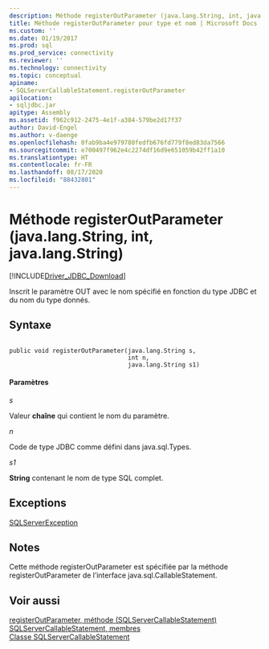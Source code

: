 ```yaml
---
description: Méthode registerOutParameter (java.lang.String, int, java.lang.String)
title: Méthode registerOutParameter pour type et nom | Microsoft Docs
ms.custom: ''
ms.date: 01/19/2017
ms.prod: sql
ms.prod_service: connectivity
ms.reviewer: ''
ms.technology: connectivity
ms.topic: conceptual
apiname:
- SQLServerCallableStatement.registerOutParameter
apilocation:
- sqljdbc.jar
apitype: Assembly
ms.assetid: f962c912-2475-4e1f-a384-579be2d17f37
author: David-Engel
ms.author: v-daenge
ms.openlocfilehash: 0fab9ba4e979780fedfb676fd779f8ed83da7566
ms.sourcegitcommit: e700497f962e4c2274df16d9e651059b42ff1a10
ms.translationtype: HT
ms.contentlocale: fr-FR
ms.lasthandoff: 08/17/2020
ms.locfileid: "88432801"
---
```

# <a name="registeroutparameter-method-javalangstring-int-javalangstring"></a>Méthode registerOutParameter (java.lang.String, int, java.lang.String)
[!INCLUDE[Driver_JDBC_Download](../../../includes/driver_jdbc_download.md)]

  Inscrit le paramètre OUT avec le nom spécifié en fonction du type JDBC et du nom du type donnés.  
  
## <a name="syntax"></a>Syntaxe  
  
```  
  
public void registerOutParameter(java.lang.String s,  
                                 int n,  
                                 java.lang.String s1)  
```  
  
#### <a name="parameters"></a>Paramètres  
 *s*  
  
 Valeur **chaîne** qui contient le nom du paramètre.  
  
 *n*  
  
 Code de type JDBC comme défini dans java.sql.Types.  
  
 *s1*  
  
 **String** contenant le nom de type SQL complet.  
  
## <a name="exceptions"></a>Exceptions  
 [SQLServerException](../../../connect/jdbc/reference/sqlserverexception-class.md)  
  
## <a name="remarks"></a>Notes  
 Cette méthode registerOutParameter est spécifiée par la méthode registerOutParameter de l’interface java.sql.CallableStatement.  
  
## <a name="see-also"></a>Voir aussi  
 [registerOutParameter, méthode &#40;SQLServerCallableStatement&#41;](../../../connect/jdbc/reference/registeroutparameter-method-sqlservercallablestatement.md)   
 [SQLServerCallableStatement, membres](../../../connect/jdbc/reference/sqlservercallablestatement-members.md)   
 [Classe SQLServerCallableStatement](../../../connect/jdbc/reference/sqlservercallablestatement-class.md)  
  
  
